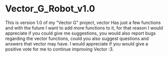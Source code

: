 # Vector_G_Robot_v1.0
This is version 1.0 of my "Vector G" project, vector Has just a few functions and with the future I want to add more functions to it, for that reason I would appreciate if you could give me suggestions, you would also report bugs regarding the vector functions, could you also suggest questions and answers that vector may have. I would appreciate if you would give a positive vote for me to continue improving Vector :3.
